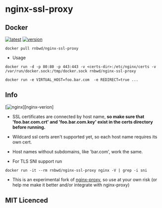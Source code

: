 nginx-ssl-proxy 
===============

## Docker

[![latest][docker-latest]][docker] 
[![version][version-badge]](#usage)

`docker pull rnbwd/nginx-ssl-proxy`

[docker]: https://registry.hub.docker.com/u/rnbwd/nginx-ssl-proxy/
[docker-latest]: https://img.shields.io/badge/docker-latest-blue.svg?style=flat-square
[version-badge]: https://img.shields.io/badge/version-0.1.2-lightgrey.svg?style=flat-square

 - Usage

`docker run -d -p 80:80 -p 443:443 -v <certs-dir>:/etc/nginx/certs -v /var/run/docker.sock:/tmp/docker.sock rnbwd/nginx-ssl-proxy`

`docker run -e VIRTUAL_HOST=foo.bar.com  -e REDIRECT=true ...`

## Info

[![nginx][nginx-badge]][nginx-verion]

[nginx-badge]: https://img.shields.io/badge/nginx--version-1.7.7-orange.svg?style=flat-square
[nginx-verson]: http://nginx.org/en/CHANGES

- SSL certificates are connected by host name, **so make sure that 'foo.bar.com.crt' and 'foo.bar.com.key' exist in the certs directory before running.**

- Wildcard ssl certs aren't supported yet, so each host name requires its own cert. 

- Host names without subdomains, like 'bar.com', work the same.

- For TLS SNI support run

`docker run -it --rm rnbwd/nginx-ssl-proxy nginx -V | grep -i sni`

- This is an experimental fork of [nginx-proxy](https://github.com/jwilder/nginx-proxy), so use at your own risk (or help me make it better and/or integrate with nginx-proxy)

## MIT Licenced



